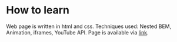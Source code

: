 # How to learn
Web page is written in html and css.
Techniques used: Nested BEM, Animation, iframes, YouTube API.
Page is available via [link](https://kizyalleski.github.io/portfolio/).

